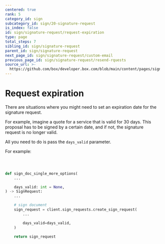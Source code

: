 ```yaml
---
centered: true
rank: 5
category_id: sign
subcategory_id: sign/20-signature-request
is_index: false
id: sign/signature-request/request-expiration
type: page
total_steps: 7
sibling_id: sign/signature-request
parent_id: sign/signature-request
next_page_id: sign/signature-request/custom-email
previous_page_id: sign/signature-request/resend-rquests
source_url: >-
  https://github.com/box/developer.box.com/blob/main/content/pages/sign/20-signature-request/50-request-expiration.md
---
```

# Request expiration

There are situations where you might need to set an expiration date for the
signature request.

For example, imagine a quote for a service that is valid for 30 days. This
proposal has to be signed by a certain date, and if not, the signature request
is no longer valid.

All you need to do is pass the `days_valid` parameter.

For example:

<Tabs>

<Tab title='cURL'>

```bash
    
```

</Tab>

<Tab title='Python Gen SDK'>

```python

def sign_doc_single_more_options(
    ...

    days_valid: int = None,
) -> SignRequest:
    ...

    # sign document
    sign_request = client.sign_requests.create_sign_request(
        ...

        days_valid=days_valid,
    )

    return sign_request

```

</Tab>

</Tabs>